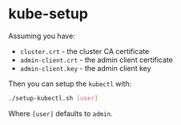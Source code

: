# kube-setup

Assuming you have:

- `cluster.crt` - the cluster CA certificate
- `admin-client.crt` - the admin client certificate
- `admin-client.key` - the admin client key

Then you can setup the `kubectl` with:

```sh
./setup-kubectl.sh [user]
```

Where `[user]` defaults to `admin`.
